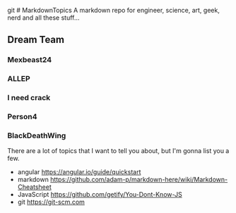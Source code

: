 git # MarkdownTopics
A markdown repo for engineer, science, art, geek, nerd and all these stuff... 

## Dream Team

### Mexbeast24 

### ALLEP

### I need crack

### Person4

### BlackDeathWing
There are a lot of topics that I want to tell you about, but I'm gonna list you a few. 
* angular https://angular.io/guide/quickstart
* markdown https://github.com/adam-p/markdown-here/wiki/Markdown-Cheatsheet
* JavaScript https://github.com/getify/You-Dont-Know-JS
* git https://git-scm.com
